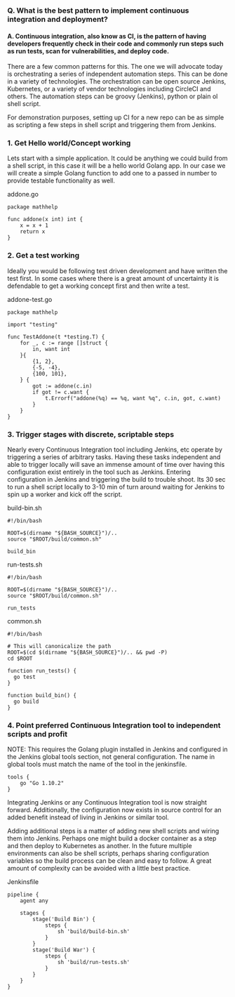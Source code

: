 ### Q. What is the best pattern to implement continuous integration and deployment?

#### A. Continuous integration, also know as CI, is the pattern of having developers frequently check in their code and commonly run steps such as run tests, scan for vulnerabilities, and deploy code.

There are a few common patterns for this. The one we will advocate today is orchestrating a series of independent automation steps. This can be done in a variety of technologies. The orchestration can be open source Jenkins, Kubernetes, or a variety of vendor technologies including CircleCI and others. The automation steps can be groovy (Jenkins), python or plain ol shell script.

For demonstration purposes, setting up CI for a new repo can be as simple as scripting a few steps in shell script and triggering them from Jenkins.

### 1.	Get Hello world/Concept working

Lets start with a simple application. It could be anything we could build from a shell script, in this case it will be a hello world Golang app. In our case we will create a simple Golang function to add one to a passed in number to provide testable functionality as well.

addone.go
```Golang
package mathhelp

func addone(x int) int {
	x = x + 1
	return x
}
```

### 2. Get a test working

Ideally you would be following test driven development and have written the test first. In some cases where there is a great amount of uncertainty it is defendable to get a working concept first and then write a test.

addone-test.go
```Golang
package mathhelp

import "testing"

func TestAddone(t *testing.T) {
	for _, c := range []struct {
		in, want int
	}{
		{1, 2},
		{-5, -4},
		{100, 101},
	} {
		got := addone(c.in)
		if got != c.want {
			t.Errorf("addone(%q) == %q, want %q", c.in, got, c.want)
		}
	}
}
```


### 3.	Trigger stages with discrete, scriptable steps

Nearly every Continuous Integration tool including Jenkins, etc operate by triggering a series of arbitrary tasks. Having these tasks independent and able to trigger locally will save an immense amount of time over having this configuration exist entirely in the tool such as Jenkins. Entering configuration in Jenkins and triggering the build to trouble shoot. Its 30 sec to run a shell script locally to 3-10 min of turn around waiting for Jenkins to spin up a worker and kick off the script.

build-bin.sh
```
#!/bin/bash

ROOT=$(dirname "${BASH_SOURCE}")/..
source "$ROOT/build/common.sh"

build_bin
```

run-tests.sh
```
#!/bin/bash

ROOT=$(dirname "${BASH_SOURCE}")/..
source "$ROOT/build/common.sh"

run_tests
```

common.sh
```
#!/bin/bash

# This will canonicalize the path
ROOT=$(cd $(dirname "${BASH_SOURCE}")/.. && pwd -P)
cd $ROOT

function run_tests() {
  go test
}

function build_bin() {
  go build
}
```

### 4.	Point preferred Continuous Integration tool to independent scripts and profit

NOTE: This requires the Golang plugin installed in Jenkins and configured in the Jenkins global tools section, not general configuration. The name in global tools must match the name of the tool in the jenkinsfile.

```
tools {
    go "Go 1.10.2"
}
```

Integrating Jenkins or any Continuous Integration tool is now straight forward. Additionally, the configuration now exists in source control for an added benefit instead of living in Jenkins or similar tool.

Adding additional steps is a matter of adding new shell scripts and wiring them into Jenkins. Perhaps one might build a docker container as a step and then deploy to Kubernetes as another. In the future multiple environments can also be shell scripts, perhaps sharing configuration variables so the build process can be clean and easy to follow. A great amount of complexity can be avoided with a little best practice.

Jenkinsfile
```
pipeline {
    agent any

    stages {
        stage('Build Bin') {
            steps {
                sh 'build/build-bin.sh'
            }
        }
        stage('Build War') {
            steps {
                sh 'build/run-tests.sh'
            }
        }
    }
}
```
